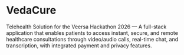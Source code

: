 # VedaCure
Telehealth Solution for the Veersa Hackathon 2026 — A full-stack application that enables patients to access instant, secure, and remote healthcare consultations through video/audio calls, real-time chat, and transcription, with integrated payment and privacy features.
